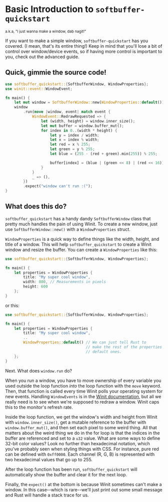Basic Introduction to `softbuffer-quickstart`
=============================================
<small>a.k.a, "I just wanna make a window, dab nagit!"</small>

If you want to make a simple window, `softbuffer-quickstart` has you covered. (I mean, that's its entire thing!) Keep in mind that you'll lose a bit of control over window/device events, so if having more control is important to you, check out the advanced guide.

## Quick, gimmie the source code!
```rust
use softbuffer_quickstart::{SoftbufferWindow, WindowProperties};
use winit::event::WindowEvent;

fn main() {
    let mut window = SoftbufferWindow::new(WindowProperties::default());
    window
        .run(move |window, event| match event {
            WindowEvent::RedrawRequested => {
                let (width, height) = window.inner_size();
                let mut buffer = window.buffer_mut();
                for index in 0..(width * height) {
                    let y = index / width;
                    let x = index % width;
                    let red = x % 255;
                    let green = y % 255;
                    let blue = (255 - (red + green).min(255)) % 255;

                    buffer[index] = (blue | (green << 8) | (red << 16)).try_into().unwrap();
                }
            }
            _ => (),
        })
        .expect("window can't run :(");
}
```

## What does this do?
`softbuffer_quickstart` has a handy dandy `SoftbufferWindow` class that pretty much handles the pain of using Winit. To create a new window, just use `SoftbufferWindow::new()` with a `WindowProperties` struct.

`WindowProperties` is a quick way to define things like the width, height, and title of a window. This will help `softbuffer_quickstart` to create a Winit window and resize the buffer. You can create a `WindowProperties` like this:

```rust
use softbuffer_quickstart::{SoftbufferWindow, WindowProperties};

fn main() {
    let properties = WindowProperties {
        title: "My super cool window",
        width: 800, // Measurements in pixels
        height: 600
    };
}
```

or this:

```rust
use softbuffer_quickstart::{SoftbufferWindow, WindowProperties};

fn main() {
    let properties = WindowProperties {
        title: "My super cool window",
        ..
        WindowProperties::default() // We can just tell Rust to
                                    // make the rest of the properties
                                    // default ones.
    };
}
```

Next. What does `window.run` do?

When you run a window, you have to move ownership of every variable you used outside the loop function *into* the loop function with the `move` keyword. Then, that function is called every time Winit polls your operating system for new events. Handling `WindowEvents` is in the [Winit documentation](https://docs.rs/winit/latest/winit/event/enum.WindowEvent.html), but all we really need is to see when we're supposed to redraw a window. Winit caps this to the monitor's refresh rate.

Inside the loop function, we get the window's width and height from Winit with `window.inner_size()`, get a mutable reference to the buffer with `window.buffer_mut()`, and then set each pixel to some weird thing. All that matters about the weird thing we do in the for loop is that the indices in the buffer are referenced and set to a `u32` value. What are some ways to define 32-bit color values? Look no further than hexadecimal notation, which you've probably seen when styling things with CSS. For instance, pure red can be defined with `0xff0000`. Each channel (R, G, B) is represented with two hexadecimal values that go up to 255.

After the loop function has been run, `softbuffer_quickstart` will automatically show the buffer and clear it for the next loop.

Finally, the `expect()` at the bottom is because Winit sometimes can't make a window. In this case--which is rare--we'll just print out some small message and Rust will handle a stack trace for us.